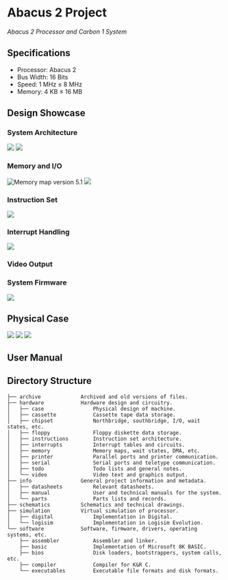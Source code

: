 # Abacus 2 Project
*Abacus 2 Processor and Carbon 1 System*

## Specifications

- Processor: Abacus 2
- Bus Width: 16 Bits
- Speed: 1 MHz ≤ 8 MHz
- Memory: 4 KB ≤ 16 MB

## Design Showcase

### System Architecture

![](https://github.com/Julesc013/abacus-2/blob/main/hardware/chipset/z00.JPG)
![](https://github.com/Julesc013/abacus-2/blob/main/hardware/chipset/c04c07.jpg)

### Memory and I/O

![Memory map version 5.1](https://github.com/Julesc013/abacus-2/blob/main/hardware/memory/Memory%20Map%20V5.1.png)
![](https://github.com/Julesc013/abacus-2/blob/main/hardware/chipset/c01.JPG)

### Instruction Set

![](https://github.com/Julesc013/abacus-2/blob/main/hardware/instructions/i01i03.jpg)

### Interrupt Handling

![](https://github.com/Julesc013/abacus-2/blob/main/hardware/interrupts/v01i04.jpg)

### Video Output

### System Firmware

![](https://github.com/Julesc013/abacus-2/blob/main/software/bios/m00.JPG)

## Physical Case

![](https://github.com/Julesc013/abacus-2/blob/main/hardware/case/s00.JPG)
![](https://github.com/Julesc013/abacus-2/blob/main/hardware/case/s01.JPG)
![](https://github.com/Julesc013/abacus-2/blob/main/hardware/case/s02.JPG)

## User Manual

## Directory Structure
```
├── archive             Archived and old versions of files.
├── hardware            Hardware design and circuitry.
│   ├── case                Physical design of machine.
│   ├── cassette            Cassette tape data storage.
│   ├── chipset             Northbridge, southbridge, I/O, wait states, etc.
│   ├── floppy              Floppy diskette data storage.
│   ├── instructions        Instruction set architecture.
│   ├── interrupts          Interrupt tables and circuits.
│   ├── memory              Memory maps, wait states, DMA, etc.
│   ├── printer             Parallel ports and printer communication.
│   ├── serial              Serial ports and teletype communication.
│   ├── todo                Todo lists and general notes.
│   └── video               Video text and graphics output.
├── info                General project information and metadata.
│   ├── datasheets          Relevant datasheets.
│   ├── manual              User and technical manuals for the system.
│   └── parts               Parts lists and records.
├── schematics          Schematics and technical drawings.
├── simulation          Virtual simulation of processor.
│   ├── digital             Implementation in Digital.
│   └── logisim             Implementation in Logisim Evolution.   
└── software            Software, firmware, drivers, operating systems, etc.
    ├── assembler           Assembler and linker.
    ├── basic               Implementation of Microsoft 8K BASIC.
    ├── bios                Disk loaders, bootstrappers, system calls, etc.
    ├── compiler            Compiler for K&R C.
    └── executables         Executable file formats and disk formats.
```
